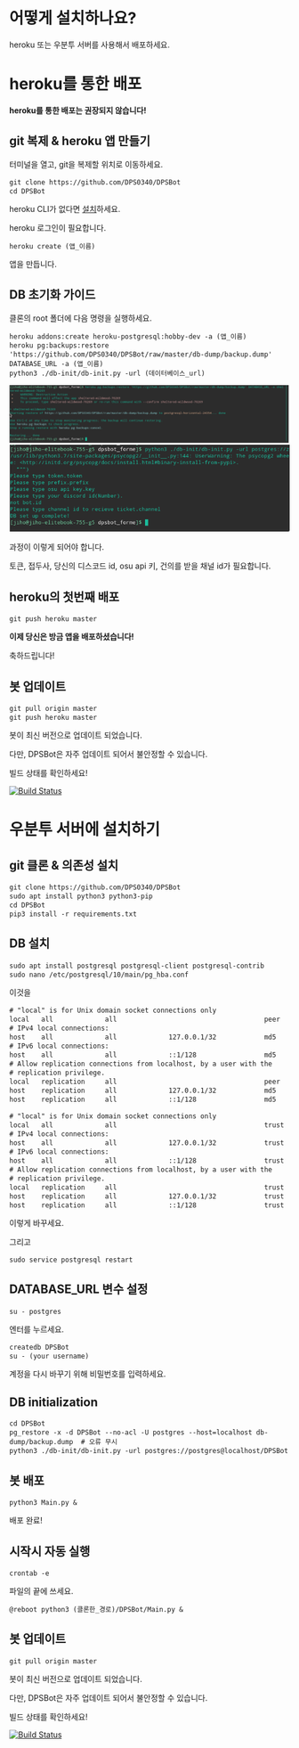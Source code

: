 # 어떻게 설치하나요?

heroku 또는 우분투 서버를 사용해서 배포하세요.

# heroku를 통한 배포

**heroku를 통한 배포는 권장되지 않습니다!**

## git 복제 & heroku 앱 만들기

터미널을 열고, git을 복제할 위치로 이동하세요.

```
git clone https://github.com/DPS0340/DPSBot
cd DPSBot
```
heroku CLI가 없다면 [설치](https://devcenter.heroku.com/articles/heroku-cli#download-and-install)하세요.

heroku 로그인이 필요합니다.

```
heroku create (앱_이름)
```
앱을 만듭니다.

## DB 초기화 가이드

클론의 root 폴더에 다음 명령을 실행하세요.


```
heroku addons:create heroku-postgresql:hobby-dev -a (앱_이름)
heroku pg:backups:restore 'https://github.com/DPS0340/DPSBot/raw/master/db-dump/backup.dump' DATABASE_URL -a (앱_이름)
python3 ./db-init/db-init.py -url (데이터베이스_url)
```


![db-setup-heroku](https://github.com/DPS0340/DPSBot/blob/gh-pages/Screenshot_20181223_162759.png)
![db-init.py](https://github.com/DPS0340/DPSBot/blob/gh-pages/Screenshot_20181223_162448.png)

과정이 이렇게 되어야 합니다.

토큰, 접두사, 당신의 디스코드 id, osu api 키, 건의를 받을 채널 id가 필요합니다.


## heroku의 첫번째 배포

```
git push heroku master
```

**이제 당신은 방금 앱을 배포하셨습니다!**

축하드립니다!

## 봇 업데이트

```
git pull origin master
git push heroku master
```
봇이 최신 버전으로 업데이트 되었습니다.

다만, DPSBot은 자주 업데이트 되어서 불안정할 수 있습니다.

빌드 상태를 확인하세요!

[![Build Status](https://travis-ci.com/DPS0340/DPSBot.svg?branch=master)](https://travis-ci.com/DPS0340/DPSBot) 


# 우분투 서버에 설치하기

## git 클론 & 의존성 설치


```
git clone https://github.com/DPS0340/DPSBot
sudo apt install python3 python3-pip
cd DPSBot
pip3 install -r requirements.txt
```


## DB 설치

```
sudo apt install postgresql postgresql-client postgresql-contrib
sudo nano /etc/postgresql/10/main/pg_hba.conf
```
이것을
```
# "local" is for Unix domain socket connections only
local   all             all                                     peer
# IPv4 local connections:
host    all             all             127.0.0.1/32            md5
# IPv6 local connections:
host    all             all             ::1/128                 md5
# Allow replication connections from localhost, by a user with the
# replication privilege.
local   replication     all                                     peer
host    replication     all             127.0.0.1/32            md5
host    replication     all             ::1/128                 md5
```
```
# "local" is for Unix domain socket connections only
local   all             all                                     trust
# IPv4 local connections:
host    all             all             127.0.0.1/32            trust
# IPv6 local connections:
host    all             all             ::1/128                 trust
# Allow replication connections from localhost, by a user with the
# replication privilege.
local   replication     all                                     trust
host    replication     all             127.0.0.1/32            trust
host    replication     all             ::1/128                 trust
```
이렇게 바꾸세요.

그리고
```
sudo service postgresql restart
```

## DATABASE_URL 변수 설정

```
su - postgres
```
엔터를 누르세요.
```
createdb DPSBot
su - (your username)
```
계정을 다시 바꾸기 위해 비밀번호를 입력하세요.


## DB initialization

```
cd DPSBot
pg_restore -x -d DPSBot --no-acl -U postgres --host=localhost db-dump/backup.dump  # 오류 무시
python3 ./db-init/db-init.py -url postgres://postgres@localhost/DPSBot
```


## 봇 배포

```
python3 Main.py &
```
배포 완료!


## 시작시 자동 실행

```
crontab -e
```

파일의 끝에 쓰세요.
```
@reboot python3 (클론한_경로)/DPSBot/Main.py &
```


## 봇 업데이트

```
git pull origin master
```
봇이 최신 버전으로 업데이트 되었습니다.

다만, DPSBot은 자주 업데이트 되어서 불안정할 수 있습니다.

빌드 상태를 확인하세요!

[![Build Status](https://travis-ci.com/DPS0340/DPSBot.svg?branch=master)](https://travis-ci.com/DPS0340/DPSBot) 
